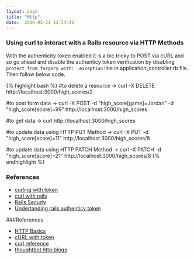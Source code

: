 ```yaml
---
layout: page
title: "Http"
date:  2016-05-21 23:54:42
---
```


### Using curl to interact with a Rails resource via HTTP Methods

With the authenticity token enabled it is a bic tricky to POST via cURL and so go ahead and disable the authenticy token verification by disabling `protect_from_forgery with: :exception` line in application_controller.rb file. Then follow below code.

{% highlight bash %}
#to delete a resource
→ curl -X DELETE http://localhost:3000/high_scores/2

#to post form data
→ curl -X POST -d "high_score[game]=Jordan" -d "high_score[score]=99" http://localhost:3000/high_scores

#to get data
→ curl http://localhost:3000/high_scores

#to update data using HTTP PUT Method
→ curl -X PUT -d "high_score[score]=11" http://localhost:3000/high_scores/8

#to update data using HTTP PATCH Method
→ curl -X PATCH -d "high_score[score]=21" http://localhost:3000/high_scores/8
{% endhighlight %}

### References
* [curling with token](https://robots.thoughtbot.com/curling-with-rails-authenticity-token)
* [curl with rails](http://commandercoriander.net/blog/2014/01/11/curling-with-rails/)
* [Rails Securiy](http://guides.rubyonrails.org/security.html)
* [Undertanding rails authenticy token](http://stackoverflow.com/questions/941594/understanding-the-rails-authenticity-token)

###References
* [HTTP Basics](https://robots.thoughtbot.com/back-to-basics-http-requests)
* [cURL with token](https://robots.thoughtbot.com/curling-with-rails-authenticity-token)
* [curl reference](https://curl.haxx.se/docs/httpscripting.html)
* [thoughtbot http blogs](https://robots.thoughtbot.com/tags/http)
